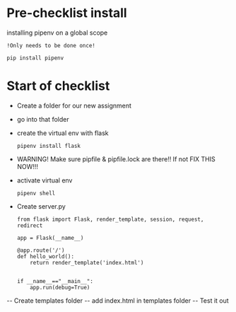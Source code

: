 # Pre-checklist install
installing pipenv on a global scope


`!Only needs to be done once!`

```console
pip install pipenv
``` 

# Start of checklist
- Create a folder for our new assignment
- go into that folder
- create the virtual env with flask

    ```console
    pipenv install flask
    ```
- WARNING! Make sure pipfile & pipfile.lock are there!! If not FIX THIS NOW!!!
- activate virtual env
    ```console
    pipenv shell
    ```
- Create server.py

    ```Py
    from flask import Flask, render_template, session, request, redirect

    app = Flask(__name__)

    @app.route('/')
    def hello_world():
        return render_template('index.html')


    if __name__=="__main__":
        app.run(debug=True)

    ```
-- Create templates folder
-- add index.html in templates folder
-- Test it out